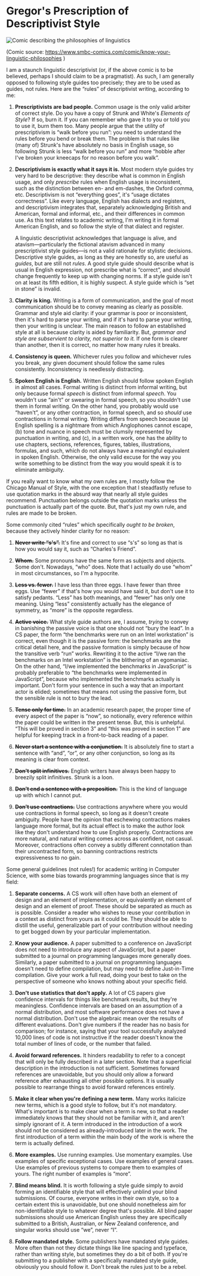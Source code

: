 # Gregor's Prescription of Descriptivist Style

![Comic describing the philosophies of linguistics](linguistic-philosophies.png)

(Comic source: https://www.smbc-comics.com/comic/know-your-linguistic-philosophies )

I am a staunch linguistic descriptivist (or, if the above comic is to be
believed, perhaps I should claim to be a pragmatist). As such, I am generally
opposed to following style guides too precisely; they are to be used as guides,
not rules.  Here are the “rules” of descriptivist writing, according to me:

1. **Prescriptivists are bad people.** Common usage is the only valid arbiter
   of correct style. Do you have a copy of Strunk and White's *Elements of
   Style*? If so, burn it. If you can remember who gave it to you or told you
   to use it, burn them too. Many people argue that the utility of
   prescriptivism is “walk before you run”: you need to understand the rules
   before you bend or break them. The problem is that rules like (many of)
   Strunk's have absolutely no basis in English usage, so following Strunk is
   less “walk before you run” and more “hobble after I've broken your kneecaps
   for no reason before you walk”.

2. **Descriptivism is exactly what it says it is.** Most modern style guides
   try very hard to be descriptive: they describe what is common in English
   usage, and only *prescribe* rules when English usage is inconsistent, such
   as the distinction between en- and em-dashes, the Oxford comma, etc.
   Descriptivism is not “everything goes”, it's “usage dictates correctness”.
   Like every language, English has dialects and registers, and descriptivism
   integrates that, separately acknowledging British and American, formal and
   informal, etc., and their differences in common use. As this text relates to
   academic writing, I'm writing it in formal American English, and so follow
   the style of that dialect and register.

   A linguistic descriptivist acknowledges that language is alive, and
   atavism—particularly the fictional atavism advanced in many prescriptivist
   style guides—is not a valid rationale for stylistic decisions. Descriptive
   style guides, as long as they are honestly so, are useful as *guides*, but
   are still not *rules*. A good style guide should describe what is usual in
   English expression, not prescribe what is “correct”, and should change
   frequently to keep up with changing norms. If a style guide isn't on at
   least its fifth edition, it is highly suspect. A style guide which is “set
   in stone” is invalid.

3. **Clarity is king.** Writing is a form of communication, and the goal of
   most communication should be to convey meaning as clearly as possible.
   Grammar and style aid clarity: if your grammar is poor or inconsistent, then
   it's hard to parse your writing, and if it's hard to parse your writing,
   then your writing is unclear. The main reason to follow an established style
   at all is because clarity is aided by familiarity. But, *grammar and style
   are subservient to clarity, not superior to it.* If one form is clearer than
   another, then it is correct, no matter how many rules it breaks.

4. **Consistency is queen.** Whichever rules you follow and whichever rules you
   break, any given document should follow the same rules consistently.
   Inconsistency is needlessly distracting.

5. **Spoken English is English.** Written English should follow spoken English
   in almost all cases. Formal writing is distinct from informal writing, but
   only because formal *speech* is distinct from informal *speech*. You
   wouldn't use “ain't” or swearing in formal speech, so you shouldn't use them
   in formal writing. On the other hand, you probably would use “haven't”, or
   any other contraction, in formal speech, and so *should* use contractions in
   formal writing. Writing differs from speech because (a) English spelling is
   a nightmare from which Anglophones cannot escape, (b) tone and nuance in
   speech must be clumsily represented by punctuation in writing, and (c), in a
   written work, one has the ability to use chapters, sections, references,
   figures, tables, illustrations, formulas, and such, which do not always have
   a meaningful equivalent in spoken English. Otherwise, the only valid excuse
   for the way you write something to be distinct from the way you would speak
   it is to eliminate ambiguity.

If you really want to know what my own rules are, I mostly follow the Chicago
Manual of Style, with the one exception that I steadfastly refuse to use
quotation marks in the absurd way that nearly all style guides recommend.
Punctuation belongs outside the quotation marks unless the punctuation is
actually part of the quote. But, that's just my own rule, and rules are made to
be broken.

Some commonly cited “rules” which specifically *ought to be broken*, because
they actively hinder clarity for no reason:

1. **~~Never write “s's”.~~** It's fine and correct to use “s's” so long as
   that is how you would say it, such as “Charles's Friend”.

2. **~~Whom.~~** Some pronouns have the same form as subjects and objects. Some
   don't. Nowadays, “who” does. Note that I actually do use “whom” in most
   circumstances, so I'm a hypocrite.

3. **~~Less vs. fewer.~~** I have less than three eggs. I have fewer than three
   eggs. Use “fewer” if that's how you would have said it, but don't use it to
   satisfy pedants. “Less” has both meanings, and “fewer” has only one meaning.
   Using “less” consistently actually has the elegance of symmetry, as “more”
   is the opposite regardless.

4. **~~Active voice.~~** What style guide authors are, I assume, *trying* to
   convey in banishing the passive voice is that one should not “bury the
   lead”. In a CS paper, the form “the benchmarks were run on an Intel
   workstation” is correct, even though it is the passive form: the benchmarks
   are the critical detail here, and the passive formation is simply because of
   how the transitive verb “run” works. Rewriting it to the active “I/we ran
   the benchmarks on an Intel workstation” is the blithering of an egomaniac.
   On the other hand, “I/we implemented the benchmarks in JavaScript” is
   probably preferable to “the benchmarks were implemented in JavaScript”,
   because who implemented the benchmarks actually is important. Don't form
   your sentence in such a way that an important actor is elided; sometimes
   that means not using the passive form, but the sensible rule is not to bury
   the lead.

5. **~~Tense only for time.~~** In an academic research paper, the proper time of
   every aspect of the paper is “now”, so notionally, every reference within
   the paper could be written in the present tense. But, this is unhelpful.
   “This will be proved in section 3” and “this was proved in section 1” are
   helpful for keeping track in a front-to-back reading of a paper.

6. **~~Never start a sentence with a conjunction.~~** It is absolutely fine to
   start a sentence with “and”, “or”, or any other conjunction, so long as its
   meaning is clear from context.

7. **~~Don't split infinitives.~~** English writers have always been happy to
   breezily split infinitives. Strunk is a loon.

8. **~~Don't end a sentence with a preposition.~~** This is the kind of
   language up with which I cannot put.

9. **~~Don't use contractions.~~** Use contractions anywhere where you would
   use contractions in formal speech, so long as it doesn't create ambiguity.
   People have the opinion that eschewing contractions makes language more
   formal, but its actual effect is to make the author look like they don't
   understand how to use English properly. Contractions are more natural, and
   natural writing comes across as confident, not casual. Moreover,
   contractions often convey a subtly different connotation than their
   uncontracted form, so banning contractions restricts expressiveness to no
   gain.

Some general guidelines (not rules!) for academic writing in Computer Science,
with some bias towards programming languages since that is my field:

1. **Separate concerns.** A CS work will often have both an element of design
   and an element of implementation, or equivalently an element of design and
   an element of proof. These should be separated as much as is possible.
   Consider a reader who wishes to reuse your contribution in a context as
   distinct from yours as it could be. They should be able to distill the
   useful, generalizable part of your contribution without needing to get
   bogged down by your particular implementation.

2. **Know your audience.** A paper submitted to a conference on JavaScript does
   not need to introduce any aspect of JavaScript, but a paper submitted to a
   journal on programming languages more generally does. Similarly, a paper
   submitted to a journal on programming languages doesn't need to define
   compilation, but may need to define Just-in-Time compilation. Give your work
   a full read, doing your best to take on the perspective of someone who knows
   nothing about your specific field.

3. **Don't use statistics that don't apply.** A lot of CS papers give
   confidence intervals for things like benchmark results, but they're
   meaningless. Confidence intervals are based on an assumption of a normal
   distribution, and most software performance does not have a normal
   distribution. Don't use the algebraic mean over the results of different
   evaluations. Don't give numbers if the reader has no basis for comparison;
   for instance, saying that your tool successfully analyzed 10,000 lines of
   code is not instructive if the reader doesn't know the total number of lines
   of code, or the number that failed.

4. **Avoid forward references.** It hinders readability to refer to a concept
   that will only be fully described in a later section. Note that a
   superficial description in the introduction is not sufficient. Sometimes
   forward references are unavoidable, but you should only allow a forward
   reference after exhausting all other possible options. It is usually
   possible to rearrange things to avoid forward references entirely.

5. **Make it clear when you're defining a new term.** Many works italicize new
   terms, which is a good style to follow, but it's not mandatory. What's
   important is to make clear when a term is new, so that a reader immediately
   knows that they should not be familiar with it, and aren't simply ignorant
   of it. A term introduced in the introduction of a work should not be
   considered as already-introduced later in the work. The first introduction
   of a term within the main body of the work is where the term is actually
   defined.

6. **More examples.** Use running examples. Use momentary examples. Use
   examples of specific exceptional cases. Use examples of general cases. Use
   examples of previous systems to compare them to examples of yours. The right
   number of examples is “more”.

7. **Blind means blind.** It is worth following a style guide simply to avoid
   forming an identifiable style that will effectively unblind your blind
   submissions. Of course, everyone writes in their own style, so to a certain
   extent this is unavoidable, but one should nonetheless aim for
   non-identifiable style to whatever degree that's possible. All blind paper
   submissions should use American English unless they are specifically
   submitted to a British, Australian, or New Zealand conference, and singular
   works should use “we”, never “I”.

8. **Follow mandated style.** Some publishers have mandated style guides. More
   often than not they dictate things like line spacing and typeface, rather
   than writing style, but sometimes they do a bit of both. If you're
   submitting to a publisher with a specifically mandated style guide,
   obviously you should follow it. Don't break the rules just to be a rebel.
